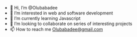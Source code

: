 - 👋 Hi, I’m @Olubabadee
- 👀 I’m interested in web and software development 
- 🌱 I’m currently learning Javascript 
- 💞️ I’m looking to collaborate on series of interesting projects 
- 📫 How to reach me Olubabadee@gmail.com

<!---
Olubabadee/Olubabadee is a ✨ special ✨ repository because its `README.md` (this file) appears on your GitHub profile.
You can click the Preview link to take a look at your changes.
--->
